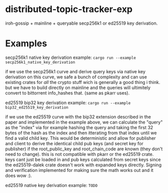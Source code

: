 # distributed-topic-tracker-exp
iroh-gossip + mainline + queryable secp256k1 or ed25519 key derivation.

# Examples
secp256k1 native key derivation example: `cargo run --example secp256k1_native_key_derivation`

if we use the secp256k1 curve and derive query keys via native key derivation on this curve, we safe a bunch of complexity and can use existing crates for *all* the crypto stuff wich is generally a good thing i think. but we have to build directly on mainline and the queries will ultimitely convert to bittorrent info_hashes that. (same as pkarr uses).

ed25519 bip32 key derivation example: `cargo run --example bip32_ed25519_key_derivation`

if we use the ed25519 curve with the bip32 extension described in the paper and implemented in the example above, we can calculate the "query" as the "index" via for example hashing the query and taking the first 32 bytes of the hash as the index and then itterating from that index until we find a valid child key. This would be deterministic and allow for publisher and client to derive the identical child pub keys (and secret key for publisher) if the root_public_key and root_chain_code are known (they don't need to change). this is not compatible with pkarr or the ed25519 crate. keys cant just be loaded in and pub keys calculated from secret keys since the ed25519-dalek crate doesn't work with expanded keys directly. Signing and verification implemented for making sure the math works out and it does wow :).

ed25519 native key derivation example: `TODO`